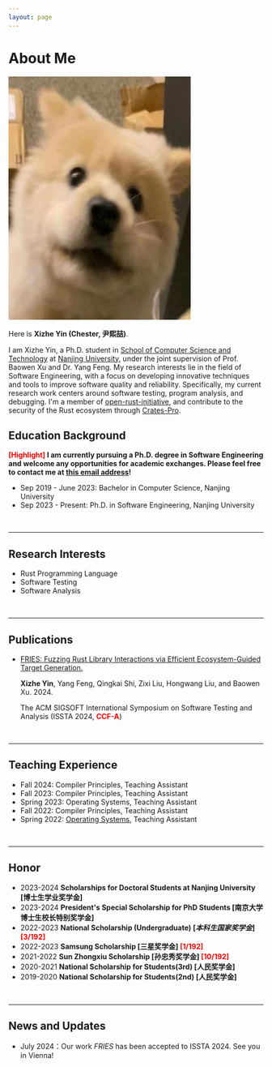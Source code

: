 ```yaml
---
layout: page
---
```


# About Me

<img src="yxz.jpg" class="floatpic" width="360" height="480">

Here is **Xizhe Yin (Chester, 尹熙喆)**.

I am Xizhe Yin, a Ph.D. student in [School of Computer Science and Technology](https://cs.nju.edu.cn/main.htm) at [Nanjing University](https://njunju.nju.edu.cn/EN/main.htm), under the joint supervision of Prof. Baowen Xu and Dr. Yang Feng. My research interests lie in the field of Software Engineering, with a focus on developing innovative techniques and tools to improve software quality and reliability. Specifically, my current research work centers around software testing, program analysis, and debugging. I'm a member of [open-rust-initiative](https://github.com/open-rust-initiative), and contribute to the security of the Rust ecosystem through [Crates-Pro](https://github.com/crates-pro/crates-pro). 
<br>

## Education Background

**<font color='red'>[Highlight]</font> I am currently pursuing a Ph.D. degree in Software Engineering and welcome any opportunities for academic exchanges. Please feel free to contact me at [this email address](xizheyin@smail.nju.edu.cn)!**

- Sep 2019 - June 2023: Bachelor in Computer Science, Nanjing University
- Sep 2023 - Present: Ph.D. in Software Engineering, Nanjing University
<br>

---

## Research Interests

- Rust Programming Language
- Software Testing
- Software Analysis
<br>

---

## Publications

- [FRIES: Fuzzing Rust Library Interactions via Efficient Ecosystem-Guided Target Generation.](https://dl.acm.org/doi/abs/10.1145/3650212.3680348)

  **Xizhe Yin**, Yang Feng, Qingkai Shi, Zixi Liu, Hongwang Liu, and Baowen Xu. 2024.
  
  The ACM SIGSOFT International Symposium on Software Testing and Analysis (ISSTA 2024, **<font color='red'>CCF-A</font>**) 
<br>

---


## Teaching Experience
- Fall 2024: Compiler Principles, Teaching Assistant
- Fall 2023: Compiler Principles, Teaching Assistant
- Spring 2023: Operating Systems, Teaching Assistant
- Fall 2022: Compiler Principles, Teaching Assistant
- Spring 2022: [Operating Systems](https://changanyyy.gitbook.io/oslab/), Teaching Assistant
<br>


---

## Honor
- 2023-2024 **Scholarships for Doctoral Students at Nanjing University [博士生学业奖学金]**
- 2023-2024 **President's Special Scholarship for PhD Students [南京大学博士生校长特别奖学金]**
- 2022-2023 **National Scholarship (Undergraduate) [*本科生国家奖学金*] <font color='red'>[3/192]</font>**
- 2022-2023 **Samsung Scholarship [三星奖学金] <font color='red'>[1/192]</font>**
- 2021-2022 **Sun Zhongxiu Scholarship [孙忠秀奖学金] <font color='red'>[10/192]</font>**
- 2020-2021 **National Scholarship for Students(3rd) [人民奖学金]**
- 2019-2020 **National Scholarship for Students(2nd) [人民奖学金]**
<br>

---

## News and Updates
- July 2024：Our work *FRIES* has been accepted to ISSTA 2024. See you in Vienna!
